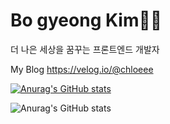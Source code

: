 # Bo gyeong Kim👩‍💻
더 나은 세상을 꿈꾸는 프론트엔드 개발자

My Blog
https://velog.io/@chloeee

[![Anurag's GitHub stats](https://github-readme-stats.vercel.app/api?username=bokim1004)](https://github.com/anuraghazra/github-readme-stats)

![Anurag's GitHub stats](https://github-readme-stats.vercel.app/api?username=bokim1004&show_icons=true)
